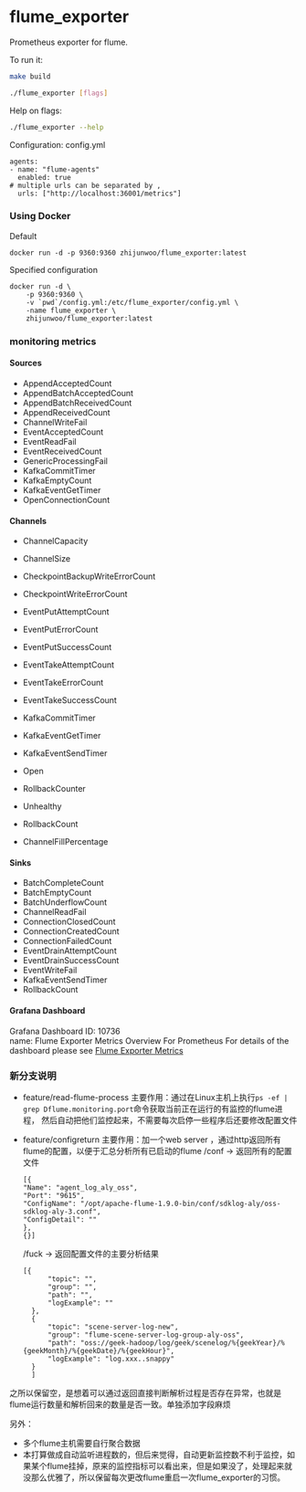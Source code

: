 # flume_exporter
Prometheus exporter for flume.

To run it:

```bash
make build

./flume_exporter [flags]
```

Help on flags:
```bash
./flume_exporter --help
```

Configuration: config.yml
```
agents:
- name: "flume-agents"
  enabled: true
# multiple urls can be separated by ,  
  urls: ["http://localhost:36001/metrics"]   
```

### Using Docker
Default
```
docker run -d -p 9360:9360 zhijunwoo/flume_exporter:latest
```

Specified configuration
```
docker run -d \
    -p 9360:9360 \
    -v `pwd`/config.yml:/etc/flume_exporter/config.yml \
    -name flume_exporter \
    zhijunwoo/flume_exporter:latest
```

### monitoring metrics
#### Sources
- AppendAcceptedCount
- AppendBatchAcceptedCount
- AppendBatchReceivedCount
- AppendReceivedCount
- ChannelWriteFail
- EventAcceptedCount
- EventReadFail
- EventReceivedCount
- GenericProcessingFail
- KafkaCommitTimer
- KafkaEmptyCount
- KafkaEventGetTimer
- OpenConnectionCount

#### Channels
- ChannelCapacity
- ChannelSize
- CheckpointBackupWriteErrorCount
- CheckpointWriteErrorCount
- EventPutAttemptCount
- EventPutErrorCount
- EventPutSuccessCount
- EventTakeAttemptCount
- EventTakeErrorCount
- EventTakeSuccessCount
- KafkaCommitTimer
- KafkaEventGetTimer
- KafkaEventSendTimer
- Open
- RollbackCounter
- Unhealthy

- RollbackCount
- ChannelFillPercentage

#### Sinks
- BatchCompleteCount
- BatchEmptyCount
- BatchUnderflowCount
- ChannelReadFail
- ConnectionClosedCount
- ConnectionCreatedCount
- ConnectionFailedCount
- EventDrainAttemptCount
- EventDrainSuccessCount
- EventWriteFail
- KafkaEventSendTimer
- RollbackCount

#### Grafana Dashboard
Grafana Dashboard ID: 10736  
name: Flume Exporter Metrics Overview For Prometheus
For details of the dashboard please see [Flume Exporter Metrics](https://grafana.com/grafana/dashboards/10736)

### 新分支说明
- feature/read-flume-process
    主要作用：通过在Linux主机上执行`ps -ef | grep Dflume.monitoring.port`命令获取当前正在运行的有监控的flume进程，
    然后自动把他们监控起来，不需要每次启停一些程序后还要修改配置文件

- feature/configreturn
    主要作用：加一个web server ，通过http返回所有flume的配置，以便于汇总分析所有已启动的flume
    /conf -> 返回所有的配置文件
    ```
  [{
  "Name": "agent_log_aly_oss",
  "Port": "9615",
  "ConfigName": "/opt/apache-flume-1.9.0-bin/conf/sdklog-aly/oss-sdklog-aly-3.conf",
  "ConfigDetail": ""
  },
  {}]
  ```
    /fuck -> 返回配置文件的主要分析结果 
  ```
  [{
        "topic": "",
        "group": "",
        "path": "",
        "logExample": ""
    },
    {
        "topic": "scene-server-log-new",
        "group": "flume-scene-server-log-group-aly-oss",
        "path": "oss://geek-hadoop/log/geek/scenelog/%{geekYear}/%{geekMonth}/%{geekDate}/%{geekHour}",
        "logExample": "log.xxx..snappy"
    }
    ]
  ```
之所以保留空，是想着可以通过返回直接判断解析过程是否存在异常，也就是flume运行数量和解析回来的数量是否一致。单独添加字段麻烦

另外：
* 多个flume主机需要自行聚合数据
* 本打算做成自动监听进程数的，但后来觉得，自动更新监控数不利于监控，如果某个flume挂掉，原来的监控指标可以看出来，但是如果没了，处理起来就没那么优雅了，所以保留每次更改flume重启一次flume_exporter的习惯。